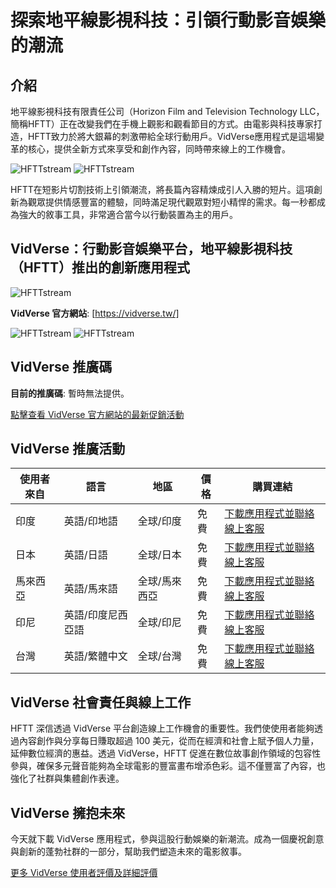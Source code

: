 # 探索地平線影視科技：引領行動影音娛樂的潮流

## 介紹

地平線影視科技有限責任公司（Horizon Film and Television Technology LLC，簡稱HFTT）正在改變我們在手機上觀影和觀看節目的方式。由電影與科技專家打造，HFTT致力於將大銀幕的刺激帶給全球行動用戶。VidVerse應用程式是這場變革的核心，提供全新方式來享受和創作內容，同時帶來線上的工作機會。

![HFTTstream](https://github.com/HFTTstream/vidverse/blob/main/HFTTweb1.png)
![HFTTstream](https://github.com/HFTTstream/vidverse/blob/main/HFTTweb2.png)


HFTT在短影片切割技術上引領潮流，將長篇內容精煉成引人入勝的短片。這項創新為觀眾提供情感豐富的體驗，同時滿足現代觀眾對短小精悍的需求。每一秒都成為強大的敘事工具，非常適合當今以行動裝置為主的用戶。

## VidVerse：行動影音娛樂平台，地平線影視科技（HFTT）推出的創新應用程式

![HFTTstream](https://github.com/HFTTstream/vidverse/blob/main/channellogo2.jpg)


**VidVerse 官方網站**: [https://vidverse.tw/]

![HFTTstream](https://github.com/HFTTstream/vidverse/blob/main/vertexmine.jpg)
![HFTTstream](https://github.com/HFTTstream/vidverse/blob/main/vertexcpyrht.png)

## VidVerse 推廣碼

**目前的推廣碼**: 暫時無法提供。

[點擊查看 VidVerse 官方網站的最新促銷活動](https://vidverse.tw/)

## VidVerse 推廣活動

| 使用者來自        | 語言                      | 地區           | 價格           | 購買連結                         |
|-----------------|-------------------------------|---------------------|------------------|----------------------------------------|
| 印度         | 英語/印地語                      | 全球/印度        | 免費             | [下載應用程式並聯絡線上客服](https://vidverse.tw/)    |
| 日本         | 英語/日語                       | 全球/日本        | 免費             | [下載應用程式並聯絡線上客服](https://vidverse.tw/)    |
| 馬來西亞         | 英語/馬來語                       | 全球/馬來西亞        | 免費             | [下載應用程式並聯絡線上客服](https://vidverse.tw/)    |
| 印尼         | 英語/印度尼西亞語                       | 全球/印尼        | 免費             | [下載應用程式並聯絡線上客服](https://vidverse.tw/)    |
| 台灣         | 英語/繁體中文                       | 全球/台灣        | 免費             | [下載應用程式並聯絡線上客服](https://vidverse.tw/)    |

## VidVerse 社會責任與線上工作

HFTT 深信透過 VidVerse 平台創造線上工作機會的重要性。我們使使用者能夠透過內容創作與分享每日賺取超過 100 美元，從而在經濟和社會上賦予個人力量，延伸數位經濟的惠益。透過 VidVerse，HFTT 促進在數位故事創作領域的包容性參與，確保多元聲音能夠為全球電影的豐富畫布增添色彩。這不僅豐富了內容，也強化了社群與集體創作表達。

## VidVerse 擁抱未來

今天就下載 VidVerse 應用程式，參與這股行動娛樂的新潮流。成為一個慶祝創意與創新的蓬勃社群的一部分，幫助我們塑造未來的電影敘事。

[更多 VidVerse 使用者評價及詳細評價](https://vidverse.tw/)
